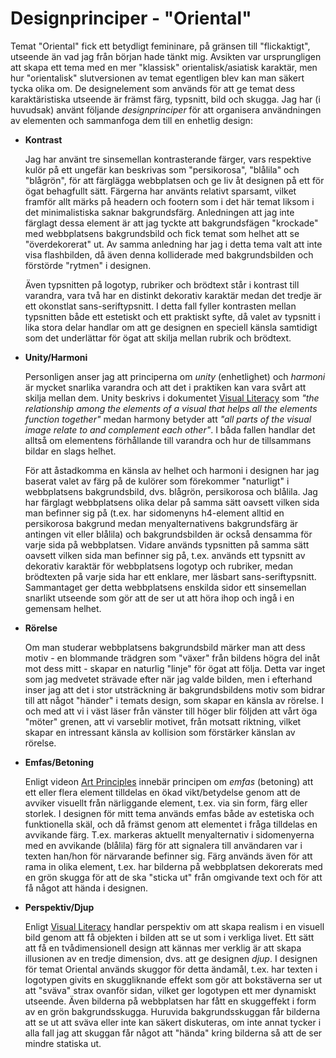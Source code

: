 Designprinciper - "Oriental"
============================

Temat "Oriental" fick ett betydligt femininare, på gränsen till "flickaktigt", utseende än vad jag från början hade tänkt mig. Avsikten var ursprungligen att skapa ett tema med en mer "klassisk" orientalisk/asiatisk karaktär, men hur "orientalisk" slutversionen av temat egentligen blev kan man säkert tycka olika om. De designelement som används för att ge temat dess karaktäristiska utseende är främst färg, typsnitt, bild och skugga. Jag har (i huvudsak) använt följande *designprinciper* för att organisera användningen av elementen och sammanfoga dem till en enhetlig design:

* **Kontrast**

    Jag har använt tre sinsemellan kontrasterande färger, vars respektive kulör på ett ungefär kan beskrivas som "persikorosa", "blålila" och "blågrön", för att färglägga webbplatsen och ge liv åt designen på ett för ögat behagfullt sätt. Färgerna har använts relativt sparsamt, vilket framför allt märks på headern och footern som i det här temat liksom i det minimalistiska saknar bakgrundsfärg. Anledningen att jag inte färglagt dessa element är att jag tyckte att bakgrundsfägen "krockade" med webbplatsens bakgrundsbild och fick temat som helhet att se "överdekorerat" ut. Av samma anledning har jag i detta tema valt att inte visa flashbilden, då även denna kolliderade med bakgrundsbilden och förstörde "rytmen" i designen.

    Även typsnitten på logotyp, rubriker och brödtext står i kontrast till varandra, vara två har en distinkt dekorativ karaktär medan det tredje är ett okonstlat sans-seriftypsnitt. I detta fall fyller kontrasten mellan typsnitten både ett estetiskt och ett praktiskt syfte, då valet av typsnitt i lika stora delar handlar om att ge designen en speciell känsla samtidigt som det underlättar för ögat att skilja mellan rubrik och brödtext.

* **Unity/Harmoni**

    Personligen anser jag att principerna om *unity* (enhetlighet) och *harmoni* är mycket snarlika varandra och att det i praktiken kan vara svårt att skilja mellan dem. Unity beskrivs i dokumentet [Visual Literacy](https://dbwebb.se/article/vl.pdf) som *"the relationship among the elements of a visual that helps all the elements function together"* medan harmony betyder att *"all parts of the visual image relate to and complement each other"*. I båda fallen handlar det alltså om elementens förhållande till varandra och hur de tillsammans bildar en slags helhet.

    För att åstadkomma en känsla av helhet och harmoni i designen har jag baserat valet av färg på de kulörer som förekommer "naturligt" i webbplatsens bakgrundsbild, dvs. blågrön, persikorosa och blålila. Jag har färglagt webbplatsens olika delar på samma sätt oavsett vilken sida man befinner sig på (t.ex. har sidomenyns h4-element alltid en persikorosa bakgrund medan menyalternativens bakgrundsfärg är antingen vit eller blålila) och bakgrundsbilden är också densamma för varje sida på webbplatsen. Vidare används typsnitten på samma sätt oavsett vilken sida man befinner sig på, t.ex. används ett typsnitt av dekorativ karaktär för webbplatsens logotyp och rubriker, medan brödtexten på varje sida har ett enklare, mer läsbart sans-seriftypsnitt. Sammantaget ger detta webbplatsens enskilda sidor ett sinsemellan snarlikt utseende som gör att de ser ut att höra ihop och ingå i en gemensam helhet.

* **Rörelse**

    Om man studerar webbplatsens bakgrundsbild märker man att dess motiv - en blommande trädgren som "växer" från bildens högra del inåt mot dess mitt - skapar en naturlig "linje" för ögat att följa. Detta var inget som jag medvetet strävade efter när jag valde bilden, men i efterhand inser jag att det i stor utsträckning är bakgrundsbildens motiv som bidrar till att något "händer" i temats design, som skapar en känsla av rörelse. I och med att vi i väst läser från vänster till höger blir följden att vårt öga "möter" grenen, att vi varseblir motivet, från motsatt riktning, vilket skapar en intressant känsla av kollision som förstärker känslan av rörelse.

* **Emfas/Betoning**

    Enligt videon [Art Principles](https://www.youtube.com/watch?v=eapeL2fwdc8&index=6&list=PLKtP9l5q3ce-oz7aoBkk-oEn4xzGbtqxU&t=3s&ab_channel=ArtOfTeaching) innebär principen om *emfas* (betoning) att ett eller flera element tilldelas en ökad vikt/betydelse genom att de avviker visuellt från närliggande element, t.ex. via sin form, färg eller storlek. I designen för mitt tema används emfas både av estetiska och funktionella skäl, och då främst genom att elementet i fråga tilldelas en avvikande färg. T.ex. markeras aktuellt menyalternativ i sidomenyerna med en avvikande (blålila) färg för att signalera till användaren var i texten han/hon för närvarande befinner sig. Färg används även för att rama in olika element, t.ex. har bilderna på webbplatsen dekorerats med en grön skugga för att de ska "sticka ut" från omgivande text och för att få något att hända i designen.

* **Perspektiv/Djup**

    Enligt [Visual Literacy](https://dbwebb.se/article/vl.pdf) handlar perspektiv om att skapa realism i en visuell bild genom att få objekten i bilden att se ut som i verkliga livet. Ett sätt att få en tvådimensionell design att kännas mer verklig är att skapa illusionen av en tredje dimension, dvs. att ge designen *djup*. I designen för temat Oriental används skuggor för detta ändamål, t.ex. har texten i logotypen givits en skuggliknande effekt som gör att bokstäverna ser ut att "sväva" strax ovanför sidan, vilket ger logotypen ett mer dynamiskt utseende. Även bilderna på webbplatsen har fått en skuggeffekt i form av en grön bakgrundsskugga. Huruvida bakgrundsskuggan får bilderna att se ut att sväva eller inte kan säkert diskuteras, om inte annat tycker i alla fall jag att skuggan får något att "hända" kring bilderna så att de ser mindre statiska ut.
